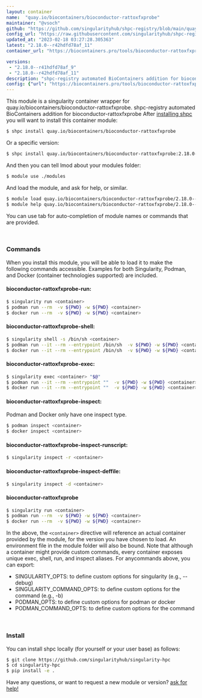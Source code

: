 ```yaml
---
layout: container
name:  "quay.io/biocontainers/bioconductor-rattoxfxprobe"
maintainer: "@vsoch"
github: "https://github.com/singularityhub/shpc-registry/blob/main/quay.io/biocontainers/bioconductor-rattoxfxprobe/container.yaml"
config_url: "https://raw.githubusercontent.com/singularityhub/shpc-registry/main/quay.io/biocontainers/bioconductor-rattoxfxprobe/container.yaml"
updated_at: "2023-02-18 03:27:28.305363"
latest: "2.18.0--r42hdfd78af_11"
container_url: "https://biocontainers.pro/tools/bioconductor-rattoxfxprobe"

versions:
 - "2.18.0--r41hdfd78af_9"
 - "2.18.0--r42hdfd78af_11"
description: "shpc-registry automated BioContainers addition for bioconductor-rattoxfxprobe"
config: {"url": "https://biocontainers.pro/tools/bioconductor-rattoxfxprobe", "maintainer": "@vsoch", "description": "shpc-registry automated BioContainers addition for bioconductor-rattoxfxprobe", "latest": {"2.18.0--r42hdfd78af_11": "sha256:5bf5c8dbb2ef3963adcc9ec4f24ce7285407dd2b6f916c35495a01c7d2a9b330"}, "tags": {"2.18.0--r41hdfd78af_9": "sha256:a6e18d1d3436005a8482ba1e3bfa5e18f2133e690efa5dade5374bb71dc66123", "2.18.0--r42hdfd78af_11": "sha256:5bf5c8dbb2ef3963adcc9ec4f24ce7285407dd2b6f916c35495a01c7d2a9b330"}, "docker": "quay.io/biocontainers/bioconductor-rattoxfxprobe"}
---
```


This module is a singularity container wrapper for quay.io/biocontainers/bioconductor-rattoxfxprobe.
shpc-registry automated BioContainers addition for bioconductor-rattoxfxprobe
After [installing shpc](#install) you will want to install this container module:


```bash
$ shpc install quay.io/biocontainers/bioconductor-rattoxfxprobe
```

Or a specific version:

```bash
$ shpc install quay.io/biocontainers/bioconductor-rattoxfxprobe:2.18.0--r42hdfd78af_11
```

And then you can tell lmod about your modules folder:

```bash
$ module use ./modules
```

And load the module, and ask for help, or similar.

```bash
$ module load quay.io/biocontainers/bioconductor-rattoxfxprobe/2.18.0--r42hdfd78af_11
$ module help quay.io/biocontainers/bioconductor-rattoxfxprobe/2.18.0--r42hdfd78af_11
```

You can use tab for auto-completion of module names or commands that are provided.

<br>

### Commands

When you install this module, you will be able to load it to make the following commands accessible.
Examples for both Singularity, Podman, and Docker (container technologies supported) are included.

#### bioconductor-rattoxfxprobe-run:

```bash
$ singularity run <container>
$ podman run --rm  -v ${PWD} -w ${PWD} <container>
$ docker run --rm  -v ${PWD} -w ${PWD} <container>
```

#### bioconductor-rattoxfxprobe-shell:

```bash
$ singularity shell -s /bin/sh <container>
$ podman run --it --rm --entrypoint /bin/sh  -v ${PWD} -w ${PWD} <container>
$ docker run --it --rm --entrypoint /bin/sh  -v ${PWD} -w ${PWD} <container>
```

#### bioconductor-rattoxfxprobe-exec:

```bash
$ singularity exec <container> "$@"
$ podman run --it --rm --entrypoint ""  -v ${PWD} -w ${PWD} <container> "$@"
$ docker run --it --rm --entrypoint ""  -v ${PWD} -w ${PWD} <container> "$@"
```

#### bioconductor-rattoxfxprobe-inspect:

Podman and Docker only have one inspect type.

```bash
$ podman inspect <container>
$ docker inspect <container>
```

#### bioconductor-rattoxfxprobe-inspect-runscript:

```bash
$ singularity inspect -r <container>
```

#### bioconductor-rattoxfxprobe-inspect-deffile:

```bash
$ singularity inspect -d <container>
```



#### bioconductor-rattoxfxprobe

```bash
$ singularity run <container>
$ podman run --rm  -v ${PWD} -w ${PWD} <container>
$ docker run --rm  -v ${PWD} -w ${PWD} <container>
```


In the above, the `<container>` directive will reference an actual container provided
by the module, for the version you have chosen to load. An environment file in the
module folder will also be bound. Note that although a container
might provide custom commands, every container exposes unique exec, shell, run, and
inspect aliases. For anycommands above, you can export:

 - SINGULARITY_OPTS: to define custom options for singularity (e.g., --debug)
 - SINGULARITY_COMMAND_OPTS: to define custom options for the command (e.g., -b)
 - PODMAN_OPTS: to define custom options for podman or docker
 - PODMAN_COMMAND_OPTS: to define custom options for the command

<br>

### Install

You can install shpc locally (for yourself or your user base) as follows:

```bash
$ git clone https://github.com/singularityhub/singularity-hpc
$ cd singularity-hpc
$ pip install -e .
```

Have any questions, or want to request a new module or version? [ask for help!](https://github.com/singularityhub/singularity-hpc/issues)